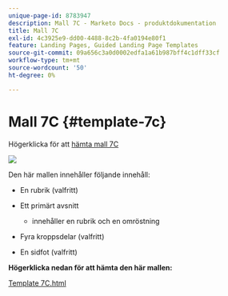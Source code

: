 ```yaml
---
unique-page-id: 8783947
description: Mall 7C - Marketo Docs - produktdokumentation
title: Mall 7C
exl-id: 4c3925e9-dd00-4488-8c2b-4fa0194e80f1
feature: Landing Pages, Guided Landing Page Templates
source-git-commit: 09a656c3a0d0002edfa1a61b987bff4c1dff33cf
workflow-type: tm+mt
source-wordcount: '50'
ht-degree: 0%

---
```


# Mall 7C {#template-7c}

Högerklicka för att [hämta mall 7C](https://experienceleague.adobe.com/landing/marketo/lp-templates/template-7c.html?lang=sv-SE)

![](assets/image2015-7-29-14-3a37-3a3.png)

Den här mallen innehåller följande innehåll:

* En rubrik (valfritt)
* Ett primärt avsnitt

   * innehåller en rubrik och en omröstning

* Fyra kroppsdelar (valfritt)
* En sidfot (valfritt)

**Högerklicka nedan för att hämta den här mallen:**

[Template 7C.html](https://experienceleague.adobe.com/landing/marketo/lp-templates/template-7c.html?lang=sv-SE)
